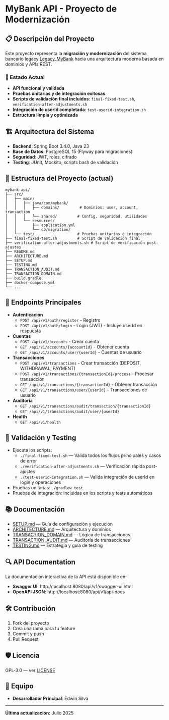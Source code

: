 # MyBank API - Proyecto de Modernización

## 📋 Descripción del Proyecto

Este proyecto representa la **migración y modernización** del sistema bancario legacy [Legacy_MyBank](https://github.com/edwinsilva-miso/Legacy_MyBank) hacia una arquitectura moderna basada en dominios y APIs REST.

### 🎯 Estado Actual
- **API funcional y validada**
- **Pruebas unitarias y de integración exitosas**
- **Scripts de validación final incluidos**: `final-fixed-test.sh`, `verification-after-adjustments.sh`
- **Integración de userId completada**: `test-userid-integration.sh`
- **Estructura limpia y optimizada**

## 🏗️ Arquitectura del Sistema

- **Backend**: Spring Boot 3.4.0, Java 23
- **Base de Datos**: PostgreSQL 15 (Flyway para migraciones)
- **Seguridad**: JWT, roles, cifrado
- **Testing**: JUnit, Mockito, scripts bash de validación

## 📂 Estructura del Proyecto (actual)

```
mybank-api/
├── src/
│   ├── main/
│   │   ├── java/com/mybank/
│   │   │   ├── domains/         # Dominios: user, account, transaction
│   │   │   └── shared/         # Config, seguridad, utilidades
│   │   └── resources/
│   │       ├── application.yml
│   │       └── db/migration/
│   └── test/                   # Pruebas unitarias e integración
├── final-fixed-test.sh         # Script de validación final
├── verification-after-adjustments.sh # Script de verificación post-ajustes
├── README.md
├── ARCHITECTURE.md
├── SETUP.md
├── TESTING.md
├── TRANSACTION_AUDIT.md
├── TRANSACTION_DOMAIN.md
├── build.gradle
├── docker-compose.yml
└── ...
```

## 🚀 Endpoints Principales

- **Autenticación**
  - `POST /api/v1/auth/register` - Registro
  - `POST /api/v1/auth/login` - Login (JWT) - Incluye userId en respuesta
- **Cuentas**
  - `POST /api/v1/accounts` - Crear cuenta
  - `GET /api/v1/accounts/{accountId}` - Obtener cuenta
  - `GET /api/v1/accounts/user/{userId}` - Cuentas de usuario
- **Transacciones**
  - `POST /api/v1/transactions` - Crear transacción (DEPOSIT, WITHDRAWAL, PAYMENT)
  - `POST /api/v1/transactions/{transactionId}/process` - Procesar transacción
  - `GET /api/v1/transactions/{transactionId}` - Obtener transacción
  - `GET /api/v1/transactions/user/{userId}` - Transacciones de usuario
- **Auditoría**
  - `GET /api/v1/transactions/audit/transaction/{transactionId}`
  - `GET /api/v1/transactions/audit/user/{userId}`
- **Health**
  - `GET /api/v1/health`

## 🧪 Validación y Testing

- Ejecuta los scripts:
  - `./final-fixed-test.sh` — Valida todos los flujos principales y casos de error
  - `./verification-after-adjustments.sh` — Verificación rápida post-ajustes
  - `./test-userid-integration.sh` — Valida integración de userId en login y operaciones
- Pruebas unitarias: `./gradlew test`
- Pruebas de integración: incluidas en los scripts y tests automáticos

## 📚 Documentación

- [SETUP.md](doc/SETUP.md) — Guía de configuración y ejecución
- [ARCHITECTURE.md](doc/ARCHITECTURE.md) — Arquitectura y dominios
- [TRANSACTION_DOMAIN.md](doc/TRANSACTION_DOMAIN.md) — Lógica de transacciones
- [TRANSACTION_AUDIT.md](doc/TRANSACTION_AUDIT.md) — Auditoría de transacciones
- [TESTING.md](doc/TESTING.md) — Estrategia y guía de testing

## 🔍 API Documentation

La documentación interactiva de la API está disponible en:
- **Swagger UI**: http://localhost:8080/api/v1/swagger-ui.html
- **OpenAPI JSON**: http://localhost:8080/api/v1/api-docs

## 🛠️ Contribución

1. Fork del proyecto
2. Crea una rama para tu feature
3. Commit y push
4. Pull Request

## 🛡️ Licencia

GPL-3.0 — ver [LICENSE](LICENSE)

## 👤 Equipo
- **Desarrollador Principal**: Edwin Silva

---

**Última actualización:** Julio 2025 